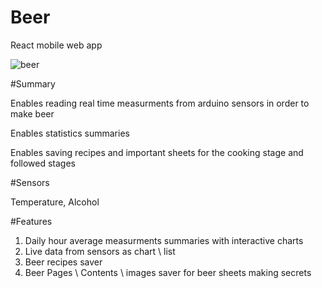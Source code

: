# Beer
React mobile web app

![beer](https://user-images.githubusercontent.com/25502692/232129546-a3ce7002-ead2-4d5f-9bcc-6bb41176e0f9.png)



#Summary

Enables reading real time measurments from arduino sensors in order to make beer

Enables statistics summaries 

Enables saving recipes and important sheets for the cooking stage and followed stages

#Sensors

Temperature,
Alcohol


#Features

1. Daily hour average measurments summaries with interactive charts
2. Live data from sensors as chart  \ list
3. Beer recipes saver
4. Beer Pages \ Contents \ images saver for beer sheets making secrets
